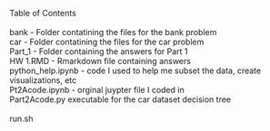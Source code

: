 Table of Contents<br />
<br />
bank - Folder contatining  the files for the bank problem <br />
car - Folder contatining the files for the car problem<br />
Part_1 - Folder containing the answers for Part 1<br />
        HW 1.RMD - Rmarkdown file containing answers<br />
        python_help.ipynb - code I used to help me subset the data, create visualizations, etc<br />
Pt2Acode.ipynb - orginal juypter file I coded in<br />
Part2Acode.py executable for the car dataset decision tree<br />
<br />
run.sh<br />